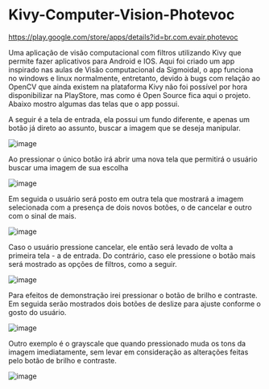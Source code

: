 # Kivy-Computer-Vision-Photevoc
https://play.google.com/store/apps/details?id=br.com.evair.photevoc

Uma aplicação de visão computacional com filtros utilizando Kivy que permite fazer aplicativos para Android e IOS.
Aqui foi criado um app inspirado nas aulas de Visão computacional da Sigmoidal, o app funciona no windows e linux normalmente, entretanto, devido à bugs com relação ao OpenCV que ainda existem na plataforma Kivy não foi possível por hora disponibilizar na PlayStore, mas como é Open Source fica aqui o projeto. Abaixo mostro algumas das telas que o app possui.

A seguir é a tela de entrada, ela possui um fundo diferente, e apenas um botão já direto ao assunto, buscar a imagem que se deseja manipular.

![image](https://user-images.githubusercontent.com/23502680/117559020-191eed80-b058-11eb-8342-6750b7f0bddf.png)


Ao pressionar o único botão irá abrir uma nova tela que permitirá o usuário buscar uma imagem de sua escolha

![image](https://user-images.githubusercontent.com/23502680/117559039-33f16200-b058-11eb-81c6-b1130b33c062.png)


Em seguida o usuário será posto em outra tela que mostrará a imagem selecionada com a presença de dois novos botões, o de cancelar e outro com o sinal de mais.

![image](https://user-images.githubusercontent.com/23502680/117559052-508d9a00-b058-11eb-8eef-95ea1ee04d68.png)


Caso o usuário pressione cancelar, ele então será levado de volta a primeira tela - a de entrada. Do contrário, caso ele pressione o botão mais será mostrado as opções de filtros, como a seguir.

![image](https://user-images.githubusercontent.com/23502680/117559056-6a2ee180-b058-11eb-88f4-6fce6c239c5b.png)


Para efeitos de demonstração irei pressionar o botão de brilho e contraste. Em seguida serão mostrados dois botões de deslize para ajuste conforme o gosto do usuário.

![image](https://user-images.githubusercontent.com/23502680/117559075-9d717080-b058-11eb-9adf-cecbe4cc9660.png)


Outro exemplo é o grayscale que quando pressionado muda os tons da imagem imediatamente, sem levar em consideração as alterações feitas pelo botão de brilho e contraste.

![image](https://user-images.githubusercontent.com/23502680/117559092-bd089900-b058-11eb-82fe-d0983e969775.png)
